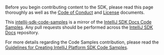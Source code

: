 <!-- Copyright 2000-2020 JetBrains s.r.o. and other contributors. Use of this source code is governed by the Apache 2.0 license that can be found in the LICENSE file. -->

Before you begin contributing content to the SDK, please read this page thoroughly as well as the [Code of Conduct](/CODE_OF_CONDUCT.md) and [License](/LICENSE.txt) documents.

This [intellij-sdk-code-samples](https://github.com/JetBrains/intellij-sdk-code-samples) is a mirror of the [IntelliJ SDK Docs Code Samples](https://github.com/JetBrains/intellij-sdk-docs/tree/master/code_samples).
Any pull requests should be performed across the [IntelliJ SDK Docs](https://github.com/JetBrains/intellij-sdk-docs) repository.

For more details regarding the Code Samples contribution, please read the [Guidelines for Creating IntelliJ Platform SDK Code Samples](https://jetbrains.org/intellij/sdk/docs/intro/sdk_code_guidelines.html).
